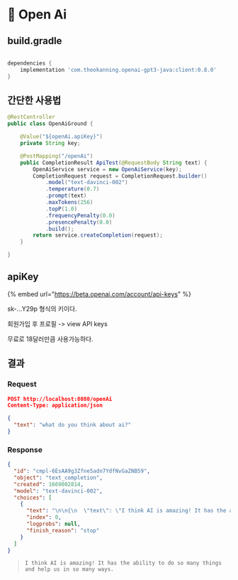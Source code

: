 # 🤖 Open Ai

## build.gradle

```groovy

dependencies {
	implementation 'com.theokanning.openai-gpt3-java:client:0.8.0'
}
```



## 간단한 사용법

```java
@RestController
public class OpenAiGround {

    @Value("${openAi.apiKey}")
    private String key;

    @PostMapping("/openAi")
    public CompletionResult ApiTest(@RequestBody String text) {
        OpenAiService service = new OpenAiService(key);
        CompletionRequest request = CompletionRequest.builder()
            .model("text-davinci-002")
            .temperature(0.7)
            .prompt(text)
            .maxTokens(256)
            .topP(1.0)
            .frequencyPenalty(0.0)
            .presencePenalty(0.0)
            .build();
        return service.createCompletion(request);
    }

}
```



## apiKey

{% embed url="https://beta.openai.com/account/api-keys" %}

sk-...Y29p 형식의 키이다.

회원가입 후 프로필 -> view API keys

무료로 18달러만큼 사용가능하다.



## 결과

### Request

```json
POST http://localhost:8080/openAi
Content-Type: application/json

{
  "text": "what do you think about ai?"
}
```

### Response

```json
{
  "id": "cmpl-6EsAA9g3Zfne5adn7YdfNvGaZNB59",
  "object": "text_completion",
  "created": 1669002814,
  "model": "text-davinci-002",
  "choices": [
    {
      "text": "\n\n{\n  \"text\": \"I think AI is amazing! It has the ability to do so many things and help us in so many ways.\"",
      "index": 0,
      "logprobs": null,
      "finish_reason": "stop"
    }
  ]
}
```



> ```
> I think AI is amazing! It has the ability to do so many things and help us in so many ways.
> ```
